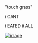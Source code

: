 "touch grass"

i CANT

i EATED it ALL

[![image](https://media.discordapp.net/attachments/968525850163163226/1015743184342614076/A9D45AC4-C347-44A0-9DFD-12C5451AEF1C.jpeg?width=503&height=671)](https://redirector.regulad.xyz/miec)
